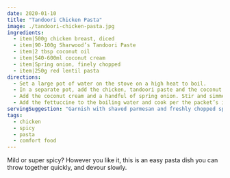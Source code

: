```yaml
---
date: 2020-01-10
title: "Tandoori Chicken Pasta"
image: ./tandoori-chicken-pasta.jpg
ingredients:
  - item|500g chicken breast, diced
  - item|90-100g Sharwood’s Tandoori Paste
  - item|2 tbsp coconut oil
  - item|540-600ml coconut cream
  - item|Spring onion, finely chopped
  - item|250g red lentil pasta
directions:
  - Set a large pot of water on the stove on a high heat to boil.
  - In a separate pot, add the chicken, tandoori paste and the coconut oil and mix thoroughly. Once combined, cook on a medium-to-high heat until the chicken has cooked through.
  - Add the coconut cream and a handful of spring onion. Stir and simmer for 10 minutes.
  - Add the fettuccine to the boiling water and cook per the packet’s instructions. Drain the pasta and combine with the tandoori chicken.
servingSuggestion: "Garnish with shaved parmesan and freshly chopped spring onion and serve with a side of roti bread."
tags:
  - chicken
  - spicy
  - pasta
  - comfort food
---
```


Mild or super spicy? However you like it, this is an easy pasta dish you can throw together quickly, and devour slowly.
